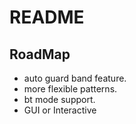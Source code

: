 # README

## RoadMap 

- auto guard band feature.
- more flexible patterns.
- bt mode support.
- GUI or Interactive